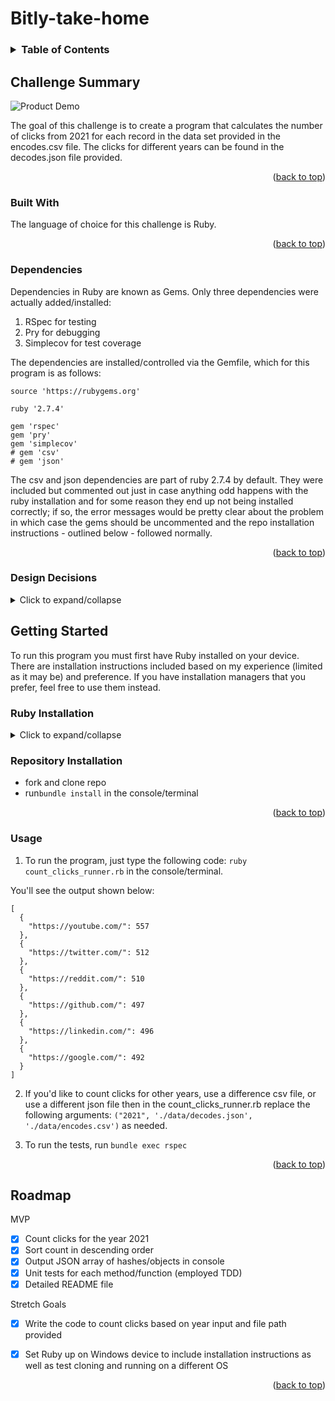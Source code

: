# Bitly-take-home

<!-- TABLE OF CONTENTS -->
<h3>
  <details>
    <summary>Table of Contents</summary>
    <ol>
      <li>
        <a href="#challenge-summary">Challenge Summary</a>
        <ul>
          <li><a href="#built-with">Built With</a></li>
          <li><a href="#dependencies">Dependencies</a></li>
          <li><a href="#design-decisions">Design Decisions</a></li>
        </ul>
      </li>
      <li>
        <a href="#getting-started">Getting Started</a>
        <ul>
            <li><a href="#ruby-installation">Ruby Installation</a></li>
            <li><a href="#repository-installation">Repository Installation</a></li>
            <li><a href="#usage">Usage</a></li>
        </ul>
      </li>
      <li><a href="#roadmap">Roadmap</a></li>
    </ol>
  </details>
</h3>

<!-- Challenge Summary -->
## Challenge Summary

![Product Demo](assets/demo.gif)

The goal of this challenge is to create a program that calculates the number of clicks from 2021 for each record in the data set provided in the encodes.csv file. The clicks for different years can be found in the decodes.json file provided.

<p align="right">(<a href="#top">back to top</a>)</p>

<!-- Built With -->
### Built With

The language of choice for this challenge is Ruby. 

<p align="right">(<a href="#top">back to top</a>)</p>

<!-- Dependencies -->
### Dependencies

Dependencies in Ruby are known as Gems. Only three dependencies were actually added/installed:

1) RSpec for testing 
2) Pry for debugging
3) Simplecov for test coverage

The dependencies are installed/controlled via the Gemfile, which for this program is as follows:
```
source 'https://rubygems.org'

ruby '2.7.4'

gem 'rspec'
gem 'pry'
gem 'simplecov'
# gem 'csv'
# gem 'json'
```
The csv and json dependencies are part of ruby 2.7.4 by default. They were included but commented out just in case anything odd happens with the ruby installation and for some reason they end up not being installed correctly; if so, the error messages would be pretty clear about the problem in which case the gems should be uncommented and the repo installation instructions - outlined below - followed normally.

<p align="right">(<a href="#top">back to top</a>)</p>


<!-- Design Decisions -->
### Design Decisions
<details>
<summary> Click to expand/collapse </summary>

1) As the challenge makes use of CSV and JSON files rather than a database or APIs, there was no need to employ a framework within Ruby to do the challenge. This allowed for a simple and light solution using plain Ruby.

2) For the directory set up, the lib folder has two files - each being a class - while the spec folder has their corresponding tests. The data folder has the encodes.csv and decodes.json files.

3) The encodes were made into their own class and while only two of the instance variables defined were utilized, the other two were set up to allow for other possible uses outside of this tech challenge.

4) For counting clicks, a class was set up with methods 2 helper methods (add_csv_encodes and count_clicks_by_year), the primary long link count method (click_count_by_long_link), and a fourth sorting mehod (sorted_count). Besides making the code neater, it allows for other possible sorting methods to be made.

5) The methods were written with both versatility and quality control in mind by allowing different years, json file inputs, and csv file inputs to be input and yielding results accordingly. The quality control comes from being able to see the output for the 2020, 2021 and 2022 data summing the clicks up for each of the encodes and then doing a find for each bitlink to verify that they add up correctly. 

6) While numbers or a similar spreadsheet could have been used to apply filters for the quality control, it was more fun to do it the above way.

7) The driving reason for versatility was in preparation for the live coding where improvements/additions would be made. The more modular and versatile the code, the easier the modifications.

8) The most difficult part of the challenge, coding-wise, was actually the "sorted array of JSON objects containing the long URL as the key and the click count as the value" part. I understand JSON to be a format and so I was confused when I read "JSON object". I made an educated guess that the structure and its being a valid JSON format upon output is what ultimately mattered. I'm hoping to get confirmation or correction on this.

9) It was possible to get the challenge done without implementiing OOD principles and creating the Encode class by instead making use of hashes(ruby)/maps(I believe is what they're called in Go)/objects(Javascript), but I did not think that would have been a scalable approach and it would not have been easy on the eyes/mind. 

<p align="right">(<a href="#top">back to top</a>)</p>
</details>

<!-- Getting Started -->
## Getting Started

To run this program you must first have Ruby installed on your device. There are installation instructions included based on my experience (limited as it may be) and preference. If you have installation managers that you prefer, feel free to use them instead.



<!-- Ruby Installation -->
### Ruby Installation
<details>
<summary> Click to expand/collapse </summary>

### macOS:
1) Install homebrew if you have not already done so by running `/bin/bash -c "$(curl -fsSL https://raw.githubusercontent.com/Homebrew/install/HEAD/install.sh)"` in terminal. It will take some time. To confirm it's been installed correctly after it's done, press command + q on your keyboard. Start a new terminal session and type `brew doctor`, you should get `Your system is ready to brew.` as an output.

2) Install rbenv by running `brew install rbenv` in terminal. Once that is complete, run `rbenv init`; you should get an output that looks similar to: 
```
  # Load rbenv automatically by appending
  # the following to ~/.zshrc
  .
  eval "$(rbenv init -)"
```

3) Update your zshrc file with the eval line from the above output. If unsure how to open your zshrc file, use your code editor's shell command (the following example uses VScode and "code" refers to it) in the terminal: `code ~/.zshrc`. If the zshrc file does not exist, you can run ` touch ~/.zshrc` followed by the previous command to open it and paste the eval line in. Make sure to save the file then close using command + q. To confirm this step has been done correctly, start terminal again and type `rbenv versions`. If there are no error messages, you're good to go.

4) Use rbenv to install and/or change Ruby versions as needed. This program is built using Ruby 2.7.4, so we'll either install or switch to that version. If you don't see 2.7.4 listed when you run `rbenv versions`, then run `rbenv install 2.7.4` in terminal. Once done, you should see it listed after running `rbenv versions` (highly recommend command + q before checking). If you see it listed, then once you fork and clone the repo make sure to run `rbenv local 2.7.4` in the program's directory. You could also run `rbenv global 2.7.4` followed by `rbenv rehash` but that would change the globally used version to 2.7.4 rather than just the program's directory's.


### Windows:

<img src="https://media.tenor.com/niBYLqVc8Y0AAAAd/pepe-crying.gif" width="120" height="120">

Neither brew nor rbenv are supported by Windows, so you can either install a single version of Ruby to use (in this case 2.7.4) or you could use uru as an alternative Ruby Version/Environment Manager. The first step will be for Ruby 2.7.4 installation. The rest will cover uru set up and usage.

0- I recommend creating a tools folder where you'll be installing this (typically on the same drive as where you have Windows)

1- Head over to https://rubyinstaller.org/downloads/archives/ and find "Ruby+Devkit 2.7.4-1" (I'm not entirely sure if the devkit one is necessary compared to the regular Ruby, but that was what I tried and got to work). Download, and follow the set up instructions (may need to run exe as admin). You should have an option to put it on system path, make sure to have that unselected.
  
2- If you have another version of Ruby or if you'd like to add other versions for future or past use, visit: https://bitbucket.org/jonforums/uru/wiki/Downloads and download the windows version in your tools folder
  
3- Unzip the folder contents into your tools folder then run `uru_rt admin install` in command prompt in that directory. This is for reference: https://bitbucket.org/jonforums/uru/wiki/Usage, make sure to not set a system Ruby as that can cause issues and expected unexpected behaviour. I did not make a mistake with the description of the behaviour.

4- As per https://bitbucket.org/jonforums/uru/wiki/Examples, run `uru ls` in order to see a list of Ruby versions. You can register/add a Ruby version installation (as per step 1) to uru by running `uru admin add your_installation_path\bin`. Mine command for example was: `uru admin add C:\tools\Ruby27-x64\bin`. Run ls to confirm 2.7.4 has been added successfully. To switch you would just run `uru` followed by whatever Ruby 2.7.4 is listed as. Mine for example was: `uru 274p191`. And you should be all set.

<p align="right">(<a href="#top">back to top</a>)</p>
</details>

<!-- Repository Installation -->
### Repository Installation
* fork and clone repo
* run`bundle install` in the console/terminal

<p align="right">(<a href="#top">back to top</a>)</p>

<!-- Usage -->
### Usage

1) To run the program, just type the following code: `ruby count_clicks_runner.rb` in the console/terminal.

You'll see the output shown below:
```
[
  {
    "https://youtube.com/": 557
  },
  {
    "https://twitter.com/": 512
  },
  {
    "https://reddit.com/": 510
  },
  {
    "https://github.com/": 497
  },
  {
    "https://linkedin.com/": 496
  },
  {
    "https://google.com/": 492
  }
]
```

2) If you'd like to count clicks for other years, use a difference csv file, or use a different json file then in the count_clicks_runner.rb replace the following arguments: `("2021", './data/decodes.json', './data/encodes.csv')` as needed.

 
3) To run the tests, run `bundle exec rspec`

<p align="right">(<a href="#top">back to top</a>)</p>

<!-- ROADMAP -->
## Roadmap

MVP
* [x] Count clicks for the year 2021
* [x] Sort count in descending order
* [x] Output JSON array of hashes/objects in console
* [x] Unit tests for each method/function (employed TDD)
* [x] Detailed README file 

Stretch Goals
* [x] Write the code to count clicks based on year input and file path provided
* [x] Set Ruby up on Windows device to include installation instructions as well as test cloning and running on a different OS


<p align="right">(<a href="#top">back to top</a>)</p>
